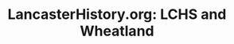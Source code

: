 ---
layout: repo
title: "LancasterHistory.org: LCHS and Wheatland"
id: 14337
permalink: repos/14337/
---